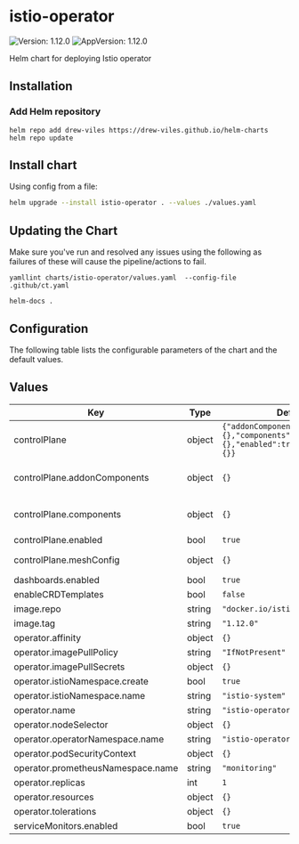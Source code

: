 # istio-operator

![Version: 1.12.0](https://img.shields.io/badge/Version-1.12.0-informational?style=flat-square) ![AppVersion: 1.12.0](https://img.shields.io/badge/AppVersion-1.12.0-informational?style=flat-square)

Helm chart for deploying Istio operator

## Installation

### Add Helm repository

```shell
helm repo add drew-viles https://drew-viles.github.io/helm-charts
helm repo update
```

## Install chart

Using config from a file:

```bash
helm upgrade --install istio-operator . --values ./values.yaml
```

## Updating the Chart
Make sure you've run and resolved any issues using the following as failures of these will cause the pipeline/actions to fail.
```
yamllint charts/istio-operator/values.yaml  --config-file .github/ct.yaml

helm-docs .
```

## Configuration

The following table lists the configurable parameters of the chart and the default values.

## Values

| Key | Type | Default | Description |
|-----|------|---------|-------------|
| controlPlane | object | `{"addonComponents":{},"components":{},"enabled":true,"meshConfig":{}}` | Control plane config - see https://istio.io/latest/docs/reference/config/istio.operator.v1alpha1/#IstioOperatorSpec |
| controlPlane.addonComponents | object | `{}` | Addon components https://istio.io/latest/docs/reference/config/istio.operator.v1alpha1/#ExternalComponentSpec  - see values for example |
| controlPlane.components | object | `{}` | Setup the mesh config - https://istio.io/latest/docs/reference/config/istio.operator.v1alpha1/#IstioComponentSetSpec - see values for example |
| controlPlane.enabled | bool | `true` | Enable the control plane |
| controlPlane.meshConfig | object | `{}` | Setup the mesh config - https://istio.io/latest/docs/reference/config/istio.mesh.v1alpha1/ - see values for example |
| dashboards.enabled | bool | `true` | Can be set to false to disable dashboards configmaps |
| enableCRDTemplates | bool | `false` |  |
| image.repo | string | `"docker.io/istio"` | The repo to be used |
| image.tag | string | `"1.12.0"` | The tag to be used |
| operator.affinity | object | `{}` | K8S Resources |
| operator.imagePullPolicy | string | `"IfNotPresent"` | The name of the operator deployment |
| operator.imagePullSecrets | object | `{}` | K8S Resources |
| operator.istioNamespace.create | bool | `true` | The whether istio should be automatically deployed |
| operator.istioNamespace.name | string | `"istio-system"` | The namespace that istio is installed to |
| operator.name | string | `"istio-operator"` | The name of the operator deployment |
| operator.nodeSelector | object | `{}` | K8S Resources |
| operator.operatorNamespace.name | string | `"istio-operator"` | The namespace that the operator will be deployed in |
| operator.podSecurityContext | object | `{}` | K8S Resources |
| operator.prometheusNamespace.name | string | `"monitoring"` | The namespace that prometheus is in |
| operator.replicas | int | `1` | How many replicas of the operator |
| operator.resources | object | `{}` | K8S Resources |
| operator.tolerations | object | `{}` | K8S Resources |
| serviceMonitors.enabled | bool | `true` | Can be set to false to disable servicemonitor configmaps |